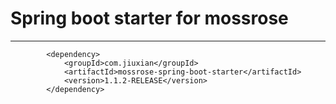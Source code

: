 # Spring boot starter for mossrose
<hr>

```
		<dependency>
			<groupId>com.jiuxian</groupId>
			<artifactId>mossrose-spring-boot-starter</artifactId>
			<version>1.1.2-RELEASE</version>
		</dependency>
```